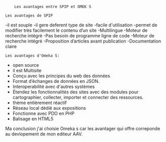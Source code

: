 



		Les avantages entre SPIP et OMEK S
 
	Les avantages de SPIP
 -il est souple
 -il gere deferent type de site
 -facile d'utilisation
 -permet de modifier très facilement le contenu d’un site
 -Multilingue
 -Moteur de recherche intégré
 -Pas besoin de programme ligne de code
 -Moteur de recherche intégré
 -Proposition d’articles avant publication
 -Documentation claire
 
	Les avantages d'Omeka S:
 - open source
 - il est Multisite
 - Conçu avec les principes du web des données
 - Format d’échanges de données en JSON.
 - Interoperabilité avec d'autres systèmes
 - Étendez les fonctionnalités des sites avec des modules pour cartographier, collecter, importer et connecter des ressources.
 - thème entièrement réactif
 - Réseau local dédié aux expositions
 - Fonctionne avec PDO en PHP
 - Balisage en HTML5
 
 
 
 Ma conclusion
 j'ai choisie Omeka s car les avantager qui offre correponde au devlopement de mon editeur AAV.
 